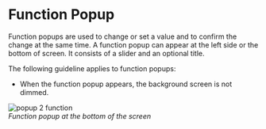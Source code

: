 # Function Popup

Function popups are used to change or set a value and to confirm the change at the same time. A function popup can appear at the left side or the bottom of screen. It consists of a slider and an optional title.



The following guideline applies to function popups:

-   When the function popup appears, the background screen is not dimmed.



![popup 2 function](media/uc_04_1_ui_popup_2_function-850x478.png)  
*Function popup at the bottom of the screen*
